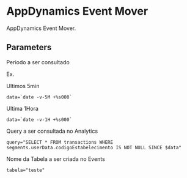 # AppDynamics Event Mover

AppDynamics Event Mover.

## Parameters

Periodo a ser consultado

Ex.

Ultimos 5min

``data=`date -v-5M +%s000` ``

Ultima 1Hora

``data=`date -v-1H +%s000` ``

Query a ser consultada no Analytics

``query="SELECT * FROM transactions WHERE segments.userData.codigoEstabelecimento IS NOT NULL SINCE $data" ``

Nome da Tabela a ser criada no Events

``tabela="teste"``
